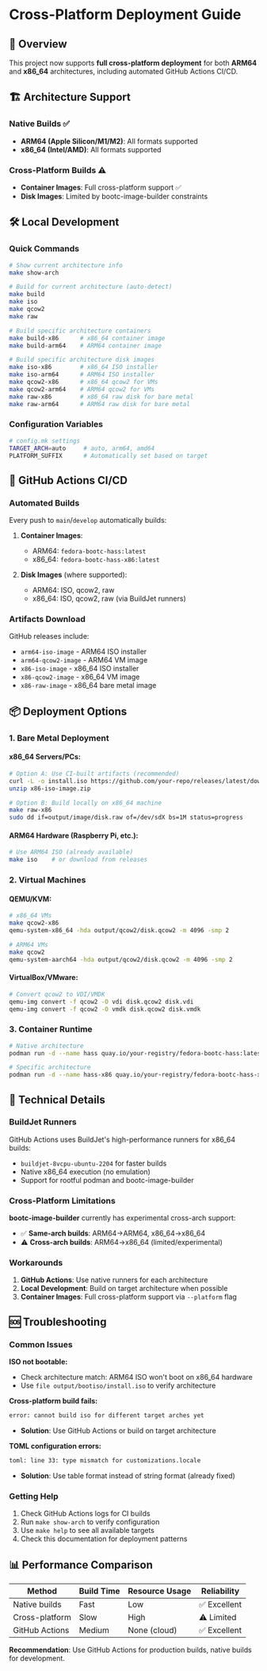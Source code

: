 # Cross-Platform Deployment Guide

## 🎯 Overview

This project now supports **full cross-platform deployment** for both **ARM64** and **x86_64** architectures, including automated GitHub Actions CI/CD.

## 🏗️ Architecture Support

### **Native Builds** ✅
- **ARM64 (Apple Silicon/M1/M2)**: All formats supported
- **x86_64 (Intel/AMD)**: All formats supported  

### **Cross-Platform Builds** ⚠️
- **Container Images**: Full cross-platform support ✅
- **Disk Images**: Limited by bootc-image-builder constraints

## 🛠️ Local Development

### **Quick Commands**

```bash
# Show current architecture info
make show-arch

# Build for current architecture (auto-detect)
make build
make iso
make qcow2
make raw

# Build specific architecture containers
make build-x86      # x86_64 container image
make build-arm64    # ARM64 container image

# Build specific architecture disk images
make iso-x86        # x86_64 ISO installer  
make iso-arm64      # ARM64 ISO installer
make qcow2-x86      # x86_64 qcow2 for VMs
make qcow2-arm64    # ARM64 qcow2 for VMs
make raw-x86        # x86_64 raw disk for bare metal
make raw-arm64      # ARM64 raw disk for bare metal
```

### **Configuration Variables**

```bash
# config.mk settings
TARGET_ARCH=auto     # auto, arm64, amd64
PLATFORM_SUFFIX      # Automatically set based on target
```

## 🚀 GitHub Actions CI/CD

### **Automated Builds**

Every push to `main`/`develop` automatically builds:

1. **Container Images**:
   - ARM64: `fedora-bootc-hass:latest`
   - x86_64: `fedora-bootc-hass-x86:latest`

2. **Disk Images** (where supported):
   - ARM64: ISO, qcow2, raw
   - x86_64: ISO, qcow2, raw (via BuildJet runners)

### **Artifacts Download**

GitHub releases include:
- `arm64-iso-image` - ARM64 ISO installer
- `arm64-qcow2-image` - ARM64 VM image  
- `x86-iso-image` - x86_64 ISO installer
- `x86-qcow2-image` - x86_64 VM image
- `x86-raw-image` - x86_64 bare metal image

## 📦 Deployment Options

### **1. Bare Metal Deployment**

#### **x86_64 Servers/PCs:**
```bash
# Option A: Use CI-built artifacts (recommended)
curl -L -o install.iso https://github.com/your-repo/releases/latest/download/x86-iso-image.zip
unzip x86-iso-image.zip

# Option B: Build locally on x86_64 machine
make raw-x86
sudo dd if=output/image/disk.raw of=/dev/sdX bs=1M status=progress
```

#### **ARM64 Hardware (Raspberry Pi, etc.):**
```bash
# Use ARM64 ISO (already available)
make iso    # or download from releases
```

### **2. Virtual Machines**

#### **QEMU/KVM:**
```bash
# x86_64 VMs
make qcow2-x86
qemu-system-x86_64 -hda output/qcow2/disk.qcow2 -m 4096 -smp 2

# ARM64 VMs  
make qcow2
qemu-system-aarch64 -hda output/qcow2/disk.qcow2 -m 4096 -smp 2
```

#### **VirtualBox/VMware:**
```bash
# Convert qcow2 to VDI/VMDK
qemu-img convert -f qcow2 -O vdi disk.qcow2 disk.vdi
qemu-img convert -f qcow2 -O vmdk disk.qcow2 disk.vmdk
```

### **3. Container Runtime**

```bash
# Native architecture
podman run -d --name hass quay.io/your-registry/fedora-bootc-hass:latest

# Specific architecture
podman run -d --name hass-x86 quay.io/your-registry/fedora-bootc-hass-x86:latest
```

## 🔧 Technical Details

### **BuildJet Runners**

GitHub Actions uses BuildJet's high-performance runners for x86_64 builds:
- `buildjet-8vcpu-ubuntu-2204` for faster builds
- Native x86_64 execution (no emulation)
- Support for rootful podman and bootc-image-builder

### **Cross-Platform Limitations**

**bootc-image-builder** currently has experimental cross-arch support:
- ✅ **Same-arch builds**: ARM64→ARM64, x86_64→x86_64  
- ⚠️ **Cross-arch builds**: ARM64→x86_64 (limited/experimental)

### **Workarounds**

1. **GitHub Actions**: Use native runners for each architecture
2. **Local Development**: Build on target architecture when possible
3. **Container Images**: Full cross-platform support via `--platform` flag

## 🆘 Troubleshooting

### **Common Issues**

**ISO not bootable:**
- Check architecture match: ARM64 ISO won't boot on x86_64 hardware
- Use `file output/bootiso/install.iso` to verify architecture

**Cross-platform build fails:**
```bash
error: cannot build iso for different target arches yet
```
- **Solution**: Use GitHub Actions or build on target architecture

**TOML configuration errors:**
```bash
toml: line 33: type mismatch for customizations.locale
```
- **Solution**: Use table format instead of string format (already fixed)

### **Getting Help**

1. Check GitHub Actions logs for CI builds
2. Run `make show-arch` to verify configuration
3. Use `make help` to see all available targets
4. Check this documentation for deployment patterns

## 📊 Performance Comparison

| Method | Build Time | Resource Usage | Reliability |
|--------|------------|----------------|-------------|
| Native builds | Fast | Low | ✅ Excellent |
| Cross-platform | Slow | High | ⚠️ Limited |
| GitHub Actions | Medium | None (cloud) | ✅ Excellent |

**Recommendation**: Use GitHub Actions for production builds, native builds for development.